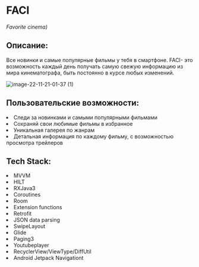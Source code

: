 # FACI
*Favorite cinema)*
 
## Описание: 
Все новинки и самые популярные фильмы у тебя в смартфоне. FACI- это возможность каждый день получать самую свежую информацию из мира кинематографа, быть постоянно в курсе любых изменений.



![image-22-11-21-01-37 (1)](https://user-images.githubusercontent.com/85553499/142921196-bef5f120-9d2f-4756-ad0c-e8921dc35629.png)


## Пользовательские возможности: 

<li> Следи за новинками и самыми популярными фильмами </li>
<li> Сохраняй свои любимые фильмы в избранное </li>
<li> Уникальная галерея по жанрам </li>
<li> Детальная информация по каждому фильму, с возможностью просмотра трейлеров </li>


## Tech Stack:

<li> MVVM </li>
<li> HILT </li>
<li> RXJava3 </li>
<li> Coroutines </li>
<li> Room </li>
<li> Extension functions </li>
<li> Retrofit </li>
<li> JSON data parsing </li>
<li> SwipeLayout </li>
<li> Glide </li>
<li> Paging3 </li>
<li> Youtubeplayer </li>
<li> RecyclerView/ViewType/DiffUtil </li>
<li> Android Jetpack Navigationt </li>
